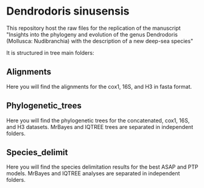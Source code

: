 # Dendrodoris sinusensis

This repository host the raw files for the replication of the manuscript "Insights into the phylogeny and evolution of the genus Dendrodoris (Mollusca:
Nudibranchia) with the description of a new deep-sea species"

It is structured in tree main folders:

## Alignments

Here you will find the alignments for the cox1, 16S, and H3 in fasta format.


## Phylogenetic_trees

Here you will find the phylogenetic trees for the concatenated, cox1, 16S, and H3 datasets. MrBayes and IQTREE trees are separated in independent folders.


## Species_delimit
Here you will find the species delimitation results for the best ASAP and PTP models.  MrBayes and IQTREE analyses are separated in independent folders.